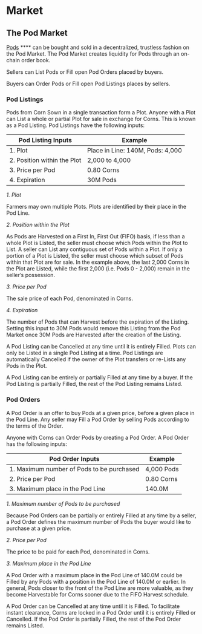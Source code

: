 # Market

## **The Pod Market**

[Pods](field.md#pods) **** can be bought and sold in a decentralized, trustless fashion on the Pod Market. The Pod Market creates liquidity for Pods through an on-chain order book.

Sellers can List Pods or Fill open Pod Orders placed by buyers.&#x20;

Buyers can Order Pods or Fill open Pod Listings places by sellers.

### **Pod Listings**

Pods from Corn Sown in a single transaction form a Plot. Anyone with a Plot can List a whole or partial Plot for sale in exchange for Corns. This is known as a Pod Listing. Pod Listings have the following inputs:

| **Pod Listing Inputs**      | **Example**                      |
| --------------------------- | -------------------------------- |
| 1. Plot                     | Place in Line: 140M, Pods: 4,000 |
| 2. Position within the Plot | 2,000 to 4,000                   |
| 3. Price per Pod            | 0.80 Corns                       |
| 4. Expiration               | 30M Pods                         |

_1. Plot_

Farmers may own multiple Plots. Plots are identified by their place in the Pod Line.

_2. Position within the Plot_

As Pods are Harvested on a First In, First Out (FIFO) basis, if less than a whole Plot is Listed, the seller must choose which Pods within the Plot to List. A seller can List any contiguous set of Pods within a Plot. If only a portion of a Plot is Listed, the seller must choose which subset of Pods within that Plot are for sale. In the example above, the last 2,000 Corns in the Plot are Listed, while the first 2,000 (i.e. Pods 0 - 2,000) remain in the seller’s possession.

_3. Price per Pod_

The sale price of each Pod, denominated in Corns.

_4. Expiration_

The number of Pods that can Harvest before the expiration of the Listing. Setting this input to 30M Pods would remove this Listing from the Pod Market once 30M Pods are Harvested after the creation of the Listing.

A Pod Listing can be Cancelled at any time until it is entirely Filled. Plots can only be Listed in a single Pod Listing at a time. Pod Listings are automatically Cancelled if the owner of the Plot transfers or re-Lists any Pods in the Plot.

A Pod Listing can be entirely or partially Filled at any time by a buyer. If the Pod Listing is partially Filled, the rest of the Pod Listing remains Listed.

### **Pod Orders**

A Pod Order is an offer to buy Pods at a given price, before a given place in the Pod Line. Any seller may Fill a Pod Order by selling Pods according to the terms of the Order.

Anyone with Corns can Order Pods by creating a Pod Order. A Pod Order has the following inputs:

| **Pod Order Inputs**                      | **Example** |
| ----------------------------------------- | ----------- |
| 1. Maximum number of Pods to be purchased | 4,000 Pods  |
| 2. Price per Pod                          | 0.80 Corns  |
| 3. Maximum place in the Pod Line          | 140.0M      |

_1. Maximum number of Pods to be purchased_

Because Pod Orders can be partially or entirely Filled at any time by a seller, a Pod Order defines the maximum number of Pods the buyer would like to purchase at a given price.

_2. Price per Pod_

The price to be paid for each Pod, denominated in Corns.

_3. Maximum place in the Pod Line_

A Pod Order with a maximum place in the Pod Line of 140.0M could be Filled by any Pods with a position in the Pod Line of 140.0M or earlier. In general, Pods closer to the front of the Pod Line are more valuable, as they become Harvestable for Corns sooner due to the FIFO Harvest schedule.

A Pod Order can be Cancelled at any time until it is Filled. To facilitate instant clearance, Corns are locked in a Pod Order until it is entirely Filled or Cancelled. If the Pod Order is partially Filled, the rest of the Pod Order remains Listed.
